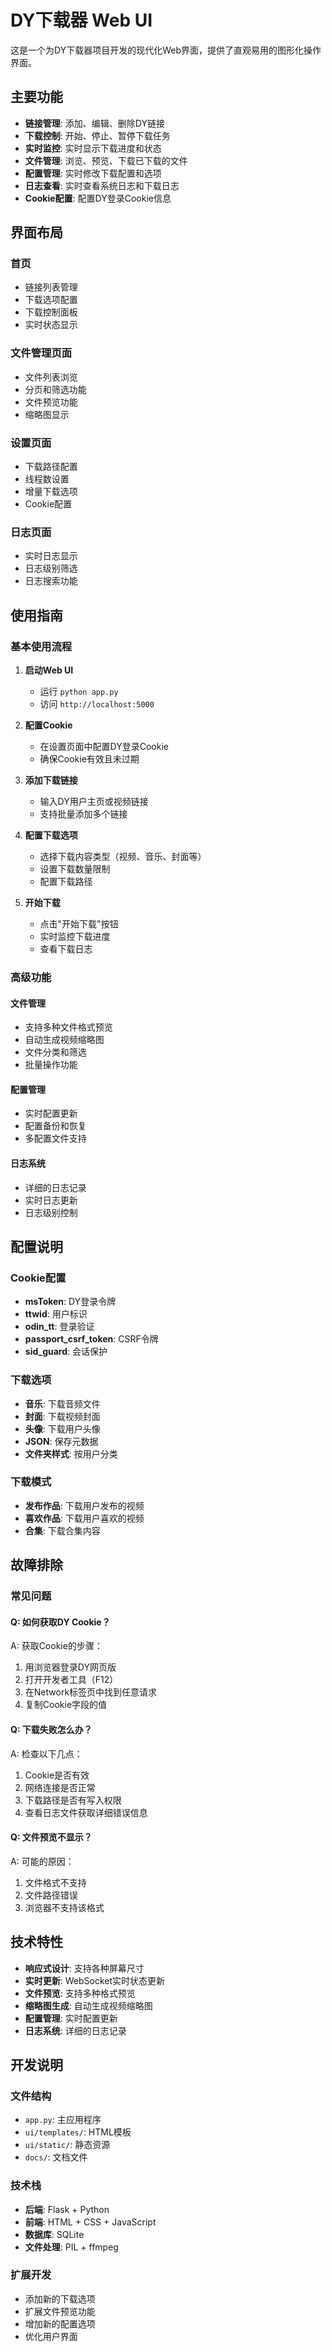 # DY下载器 Web UI

这是一个为DY下载器项目开发的现代化Web界面，提供了直观易用的图形化操作界面。

## 主要功能

- **链接管理**: 添加、编辑、删除DY链接
- **下载控制**: 开始、停止、暂停下载任务
- **实时监控**: 实时显示下载进度和状态
- **文件管理**: 浏览、预览、下载已下载的文件
- **配置管理**: 实时修改下载配置和选项
- **日志查看**: 实时查看系统日志和下载日志
- **Cookie配置**: 配置DY登录Cookie信息

## 界面布局

### 首页
- 链接列表管理
- 下载选项配置
- 下载控制面板
- 实时状态显示

### 文件管理页面
- 文件列表浏览
- 分页和筛选功能
- 文件预览功能
- 缩略图显示

### 设置页面
- 下载路径配置
- 线程数设置
- 增量下载选项
- Cookie配置

### 日志页面
- 实时日志显示
- 日志级别筛选
- 日志搜索功能

## 使用指南

### 基本使用流程

1. **启动Web UI**
   - 运行 `python app.py`
   - 访问 `http://localhost:5000`

2. **配置Cookie**
   - 在设置页面中配置DY登录Cookie
   - 确保Cookie有效且未过期

3. **添加下载链接**
   - 输入DY用户主页或视频链接
   - 支持批量添加多个链接

4. **配置下载选项**
   - 选择下载内容类型（视频、音乐、封面等）
   - 设置下载数量限制
   - 配置下载路径

5. **开始下载**
   - 点击"开始下载"按钮
   - 实时监控下载进度
   - 查看下载日志

### 高级功能

#### 文件管理
- 支持多种文件格式预览
- 自动生成视频缩略图
- 文件分类和筛选
- 批量操作功能

#### 配置管理
- 实时配置更新
- 配置备份和恢复
- 多配置文件支持

#### 日志系统
- 详细的日志记录
- 实时日志更新
- 日志级别控制

## 配置说明

### Cookie配置
- **msToken**: DY登录令牌
- **ttwid**: 用户标识
- **odin_tt**: 登录验证
- **passport_csrf_token**: CSRF令牌
- **sid_guard**: 会话保护

### 下载选项
- **音乐**: 下载音频文件
- **封面**: 下载视频封面
- **头像**: 下载用户头像
- **JSON**: 保存元数据
- **文件夹样式**: 按用户分类

### 下载模式
- **发布作品**: 下载用户发布的视频
- **喜欢作品**: 下载用户喜欢的视频
- **合集**: 下载合集内容

## 故障排除

### 常见问题

#### Q: 如何获取DY Cookie？
A: 获取Cookie的步骤：

1. 用浏览器登录DY网页版
2. 打开开发者工具（F12）
3. 在Network标签页中找到任意请求
4. 复制Cookie字段的值

#### Q: 下载失败怎么办？
A: 检查以下几点：

1. Cookie是否有效
2. 网络连接是否正常
3. 下载路径是否有写入权限
4. 查看日志文件获取详细错误信息

#### Q: 文件预览不显示？
A: 可能的原因：

1. 文件格式不支持
2. 文件路径错误
3. 浏览器不支持该格式

## 技术特性

- **响应式设计**: 支持各种屏幕尺寸
- **实时更新**: WebSocket实时状态更新
- **文件预览**: 支持多种格式预览
- **缩略图生成**: 自动生成视频缩略图
- **配置管理**: 实时配置更新
- **日志系统**: 详细的日志记录

## 开发说明

### 文件结构
- `app.py`: 主应用程序
- `ui/templates/`: HTML模板
- `ui/static/`: 静态资源
- `docs/`: 文档文件

### 技术栈
- **后端**: Flask + Python
- **前端**: HTML + CSS + JavaScript
- **数据库**: SQLite
- **文件处理**: PIL + ffmpeg

### 扩展开发
- 添加新的下载选项
- 扩展文件预览功能
- 增加新的配置选项
- 优化用户界面 
